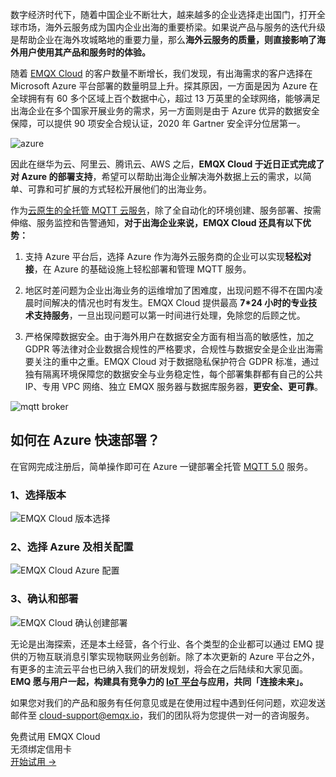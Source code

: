 数字经济时代下，随着中国企业不断壮大，越来越多的企业选择走出国门，打开全球市场，海外云服务成为国内企业出海的重要桥梁。如果说产品与服务的迭代升级是帮助企业在海外攻城略地的重要力量，那么**海外云服务的质量，则直接影响了海外用户使用其产品和服务时的体验。**

随着 [EMQX Cloud](https://www.emqx.com/zh/cloud) 的客户数量不断增长，我们发现，有出海需求的客户选择在 Microsoft Azure  平台部署的数量明显上升。探其原因，一方面是因为 Azure 在全球拥有有 60 多个区域上百个数据中心，超过 13  万英里的全球网络，能够满足出海企业在多个国家开展业务的需求，另一方面则是由于 Azure 优异的数据安全保障，可以提供 90  项安全合规认证，2020 年 Gartner 安全评分位居第一。

![azure](https://assets.emqx.com/images/8e7cc5deac3dd66140bc6a9e13ff0d8c.png)

因此在继华为云、阿里云、腾讯云、AWS 之后，**EMQX Cloud 于近日正式完成了对 Azure 的部署支持**，希望可以帮助出海企业解决海外数据上云的需求，以简单、可靠和可扩展的方式轻松开展他们的出海业务。

作为[云原生的全托管 MQTT 云服务](https://www.emqx.com/zh/cloud)，除了全自动化的环境创建、服务部署、按需伸缩、服务监控和告警通知，**对于出海企业来说，EMQX Cloud 还具有以下优势：**

1. 支持 Azure 平台后，选择 Azure 作为海外云服务商的企业可以实现**轻松对接**，在 Azure 的基础设施上轻松部署和管理 MQTT 服务。

2. 地区时差问题为企业出海业务的运维增加了困难度，出现问题不得不在国内凌晨时间解决的情况也时有发生。EMQX Cloud 提供最高 **7\*24 小时的专业技术支持服务**，一旦出现问题可以第一时间进行处理，免除您的后顾之忧。

3. 严格保障数据安全。由于海外用户在数据安全方面有相当高的敏感性，加之 GDPR 等法律对企业数据合规性的严格要求，合规性与数据安全是企业出海需要关注的重中之重。EMQX Cloud 对于数据隐私保护符合  GDPR 标准，通过独有隔离环境保障您的数据安全与业务稳定性，每个部署集群都有自己的公共 IP、专用 VPC 网络、独立 EMQX  服务器与数据库服务器，**更安全、更可靠**。

![mqtt broker](https://assets.emqx.com/images/4e310f441686b13fd19e6ed448f75e33.png)


## 如何在 Azure 快速部署？

在官网完成注册后，简单操作即可在 Azure 一键部署全托管 [MQTT 5.0](https://www.emqx.com/zh/blog/introduction-to-mqtt-5) 服务。

### 1、选择版本

![EMQX Cloud 版本选择](https://assets.emqx.com/images/9303b8689037380645ebf5e426f21427.png)

### 2、选择 Azure 及相关配置

![EMQX Cloud Azure 配置](https://assets.emqx.com/images/4384b271688443fd8a5460ca27f6e650.png)

### 3、确认和部署

![EMQX Cloud 确认创建部署](https://assets.emqx.com/images/e85161968486c59f520dbec9ed01023d.png)

无论是出海探索，还是本土经营，各个行业、各个类型的企业都可以通过 EMQ 提供的万物互联消息引擎实现物联网业务创新。除了本次更新的 Azure 平台之外，有更多的主流云平台也已纳入我们的研发规划，将会在之后陆续和大家见面。**EMQ 愿与用户一起，构建具有竞争力的 [IoT 平台](https://www.emqx.com/zh/products/emqx)与应用，共同「连接未来」。**

如果您对我们的产品和服务有任何意见或是在使用过程中遇到任何问题，欢迎发送邮件至 [cloud-support@emqx.io](mailto:cloud-support@emqx.io)，我们的团队将为您提供一对一的咨询服务。


<section class="promotion">
    <div>
        免费试用 EMQX Cloud
        <div class="is-size-14 is-text-normal has-text-weight-normal">无须绑定信用卡</div>
    </div>
    <a href="https://accounts-zh.emqx.com/signup?continue=https://cloud.emqx.com/console/deployments/0?oper=new" class="button is-gradient px-5">开始试用 →</a >
</section>
